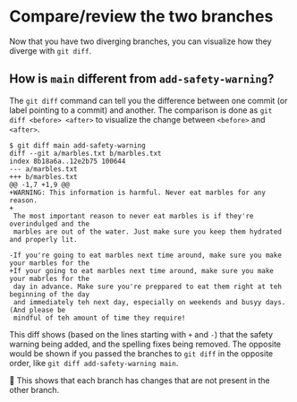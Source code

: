 # Compare/review the two branches

Now that you have two diverging branches, you can visualize how they diverge with `git
diff`.


## How is `main` different from `add-safety-warning`?

The `git diff` command can tell you the difference between one commit (or label pointing
to a commit) and another. The comparison is done as `git diff <before> <after>` to
visualize the change between `<before>` and `<after>`.

```
$ git diff main add-safety-warning
diff --git a/marbles.txt b/marbles.txt
index 8b18a6a..12e2b75 100644
--- a/marbles.txt
+++ b/marbles.txt
@@ -1,7 +1,9 @@
+WARNING: This information is harmful. Never eat marbles for any reason.
+
 The most important reason to never eat marbles is if they're overindulged and the
 marbles are out of the water. Just make sure you keep them hydrated and properly lit.

-If you're going to eat marbles next time around, make sure you make your marbles for the
+If your going to eat marbles next time around, make sure you make your mabrles for the
 day in advance. Make sure you're preppared to eat them right at teh beginning of the day
 and immediately teh next day, especially on weekends and busyy days. (And please be
 mindful of teh amount of time they require!
```

This diff shows (based on the lines starting with `+` and `-`) that the safety warning
being added, and the spelling fixes being removed. The opposite would be shown if you
passed the branches to `git diff` in the opposite order, like `git diff
add-safety-warning main`.

🎉 This shows that each branch has changes that are not present in the other branch.
